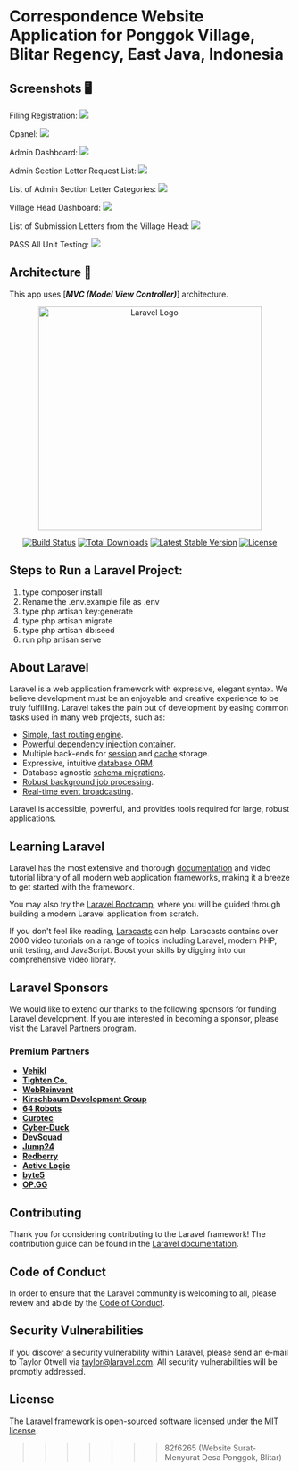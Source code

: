 # Correspondence Website Application for Ponggok Village, Blitar Regency, East Java, Indonesia

## Screenshots 🖥️ 
Filing Registration:
![](https://github.com/Chafithafid30/Aplikasi-Website-Desa-Ponggok-Blitar/blob/94f96fd58993c28f7ff39cd3674803ced6e2ff9f/Halaman%20Pendaftaran%20Pemberkasan.png)

Cpanel:
![](https://github.com/Chafithafid30/Aplikasi-Website-Desa-Ponggok-Blitar/blob/94f96fd58993c28f7ff39cd3674803ced6e2ff9f/Halaman%20cpanel.png)

Admin Dashboard:
![](https://github.com/Chafithafid30/Aplikasi-Website-Desa-Ponggok-Blitar/blob/94f96fd58993c28f7ff39cd3674803ced6e2ff9f/Halaman%20Dashboard%20Admin.png)

Admin Section Letter Request List:
![](https://github.com/Chafithafid30/Aplikasi-Website-Desa-Ponggok-Blitar/blob/94f96fd58993c28f7ff39cd3674803ced6e2ff9f/Halaman%20List%20Ajuan%20Admin.png)

List of Admin Section Letter Categories:
![](https://github.com/Chafithafid30/Aplikasi-Website-Desa-Ponggok-Blitar/blob/94f96fd58993c28f7ff39cd3674803ced6e2ff9f/Halaman%20List%20Kategori%20Admin.png)

Village Head Dashboard:
![](https://github.com/Chafithafid30/Aplikasi-Website-Desa-Ponggok-Blitar/blob/94f96fd58993c28f7ff39cd3674803ced6e2ff9f/Halaman%20Dashboard%20Lurah.png)

List of Submission Letters from the Village Head:
![](https://github.com/Chafithafid30/Aplikasi-Website-Desa-Ponggok-Blitar/blob/94f96fd58993c28f7ff39cd3674803ced6e2ff9f/Halaman%20List%20Ajuan%20Lurah.png)

PASS All Unit Testing:
![](https://github.com/Chafithafid30/Aplikasi-Website-Desa-Ponggok-Blitar/blob/4c2d4528a8ce68932c4f0e5bc5294e879cc62c6a/PASS%20All%20Unit%20Test.png)

## Architecture 🗼

This app uses [***MVC (Model View Controller)***] architecture.

<p align="center"><a href="https://laravel.com" target="_blank"><img src="https://raw.githubusercontent.com/laravel/art/master/logo-lockup/5%20SVG/2%20CMYK/1%20Full%20Color/laravel-logolockup-cmyk-red.svg" width="400" alt="Laravel Logo"></a></p>

<p align="center">
<a href="https://github.com/laravel/framework/actions"><img src="https://github.com/laravel/framework/workflows/tests/badge.svg" alt="Build Status"></a>
<a href="https://packagist.org/packages/laravel/framework"><img src="https://img.shields.io/packagist/dt/laravel/framework" alt="Total Downloads"></a>
<a href="https://packagist.org/packages/laravel/framework"><img src="https://img.shields.io/packagist/v/laravel/framework" alt="Latest Stable Version"></a>
<a href="https://packagist.org/packages/laravel/framework"><img src="https://img.shields.io/packagist/l/laravel/framework" alt="License"></a>
</p>

## Steps to Run a Laravel Project:
1. type composer install
2. Rename the .env.example file as .env
3. type php artisan key:generate
4. type php artisan migrate
5. type php artisan db:seed
6. run php artisan serve

## About Laravel

Laravel is a web application framework with expressive, elegant syntax. We believe development must be an enjoyable and creative experience to be truly fulfilling. Laravel takes the pain out of development by easing common tasks used in many web projects, such as:

- [Simple, fast routing engine](https://laravel.com/docs/routing).
- [Powerful dependency injection container](https://laravel.com/docs/container).
- Multiple back-ends for [session](https://laravel.com/docs/session) and [cache](https://laravel.com/docs/cache) storage.
- Expressive, intuitive [database ORM](https://laravel.com/docs/eloquent).
- Database agnostic [schema migrations](https://laravel.com/docs/migrations).
- [Robust background job processing](https://laravel.com/docs/queues).
- [Real-time event broadcasting](https://laravel.com/docs/broadcasting).

Laravel is accessible, powerful, and provides tools required for large, robust applications.

## Learning Laravel

Laravel has the most extensive and thorough [documentation](https://laravel.com/docs) and video tutorial library of all modern web application frameworks, making it a breeze to get started with the framework.

You may also try the [Laravel Bootcamp](https://bootcamp.laravel.com), where you will be guided through building a modern Laravel application from scratch.

If you don't feel like reading, [Laracasts](https://laracasts.com) can help. Laracasts contains over 2000 video tutorials on a range of topics including Laravel, modern PHP, unit testing, and JavaScript. Boost your skills by digging into our comprehensive video library.

## Laravel Sponsors

We would like to extend our thanks to the following sponsors for funding Laravel development. If you are interested in becoming a sponsor, please visit the [Laravel Partners program](https://partners.laravel.com).

### Premium Partners

- **[Vehikl](https://vehikl.com/)**
- **[Tighten Co.](https://tighten.co)**
- **[WebReinvent](https://webreinvent.com/)**
- **[Kirschbaum Development Group](https://kirschbaumdevelopment.com)**
- **[64 Robots](https://64robots.com)**
- **[Curotec](https://www.curotec.com/services/technologies/laravel/)**
- **[Cyber-Duck](https://cyber-duck.co.uk)**
- **[DevSquad](https://devsquad.com/hire-laravel-developers)**
- **[Jump24](https://jump24.co.uk)**
- **[Redberry](https://redberry.international/laravel/)**
- **[Active Logic](https://activelogic.com)**
- **[byte5](https://byte5.de)**
- **[OP.GG](https://op.gg)**

## Contributing

Thank you for considering contributing to the Laravel framework! The contribution guide can be found in the [Laravel documentation](https://laravel.com/docs/contributions).

## Code of Conduct

In order to ensure that the Laravel community is welcoming to all, please review and abide by the [Code of Conduct](https://laravel.com/docs/contributions#code-of-conduct).

## Security Vulnerabilities

If you discover a security vulnerability within Laravel, please send an e-mail to Taylor Otwell via [taylor@laravel.com](mailto:taylor@laravel.com). All security vulnerabilities will be promptly addressed.

## License

The Laravel framework is open-sourced software licensed under the [MIT license](https://opensource.org/licenses/MIT).
>>>>>>> 82f6265 (Website Surat-Menyurat Desa Ponggok, Blitar)
